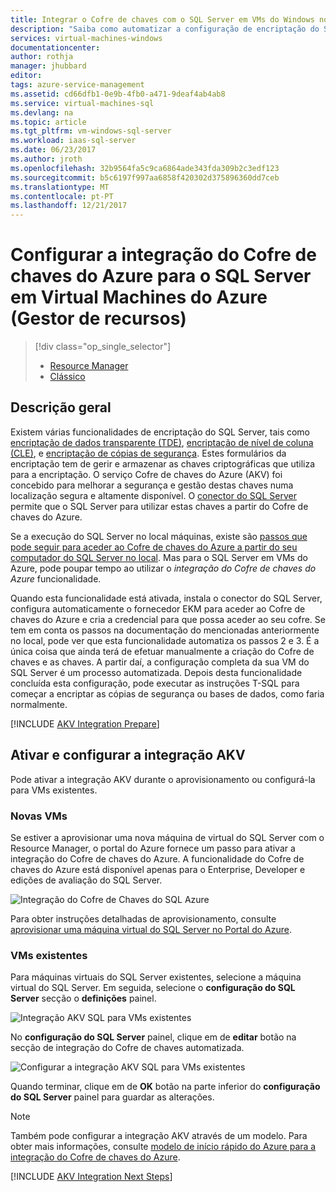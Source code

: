 ```yaml
---
title: Integrar o Cofre de chaves com o SQL Server em VMs do Windows no Azure (Gestor de recursos) | Microsoft Docs
description: "Saiba como automatizar a configuração de encriptação do SQL Server para utilização com o Cofre de chaves do Azure. Este tópico explica como utilizar a integração do Cofre de chaves do Azure com máquinas virtuais do SQL Server criadas com o Resource Manager."
services: virtual-machines-windows
documentationcenter: 
author: rothja
manager: jhubbard
editor: 
tags: azure-service-management
ms.assetid: cd66dfb1-0e9b-4fb0-a471-9deaf4ab4ab8
ms.service: virtual-machines-sql
ms.devlang: na
ms.topic: article
ms.tgt_pltfrm: vm-windows-sql-server
ms.workload: iaas-sql-server
ms.date: 06/23/2017
ms.author: jroth
ms.openlocfilehash: 32b9564fa5c9ca6864ade343fda309b2c3edf123
ms.sourcegitcommit: b5c6197f997aa6858f420302d375896360dd7ceb
ms.translationtype: MT
ms.contentlocale: pt-PT
ms.lasthandoff: 12/21/2017
---
```

# <a name="configure-azure-key-vault-integration-for-sql-server-on-azure-virtual-machines-resource-manager"></a>Configurar a integração do Cofre de chaves do Azure para o SQL Server em Virtual Machines do Azure (Gestor de recursos)
> [!div class="op_single_selector"]
> * [Resource Manager](virtual-machines-windows-ps-sql-keyvault.md)
> * [Clássico](../classic/ps-sql-keyvault.md)
> 
> 

## <a name="overview"></a>Descrição geral
Existem várias funcionalidades de encriptação do SQL Server, tais como [encriptação de dados transparente (TDE)](https://msdn.microsoft.com/library/bb934049.aspx), [encriptação de nível de coluna (CLE)](https://msdn.microsoft.com/library/ms173744.aspx), e [encriptação de cópias de segurança](https://msdn.microsoft.com/library/dn449489.aspx). Estes formulários da encriptação tem de gerir e armazenar as chaves criptográficas que utiliza para a encriptação. O serviço Cofre de chaves do Azure (AKV) foi concebido para melhorar a segurança e gestão destas chaves numa localização segura e altamente disponível. O [conector do SQL Server](http://www.microsoft.com/download/details.aspx?id=45344) permite que o SQL Server para utilizar estas chaves a partir do Cofre de chaves do Azure.

Se a execução do SQL Server no local máquinas, existe são [passos que pode seguir para aceder ao Cofre de chaves do Azure a partir do seu computador do SQL Server no local](https://msdn.microsoft.com/library/dn198405.aspx). Mas para o SQL Server em VMs do Azure, pode poupar tempo ao utilizar o *integração do Cofre de chaves do Azure* funcionalidade.

Quando esta funcionalidade está ativada, instala o conector do SQL Server, configura automaticamente o fornecedor EKM para aceder ao Cofre de chaves do Azure e cria a credencial para que possa aceder ao seu cofre. Se tem em conta os passos na documentação do mencionadas anteriormente no local, pode ver que esta funcionalidade automatiza os passos 2 e 3. É a única coisa que ainda terá de efetuar manualmente a criação do Cofre de chaves e as chaves. A partir daí, a configuração completa da sua VM do SQL Server é um processo automatizada. Depois desta funcionalidade concluída esta configuração, pode executar as instruções T-SQL para começar a encriptar as cópias de segurança ou bases de dados, como faria normalmente.

[!INCLUDE [AKV Integration Prepare](../../../../includes/virtual-machines-sql-server-akv-prepare.md)]

## <a name="enabling-and-configuring-akv-integration"></a>Ativar e configurar a integração AKV
Pode ativar a integração AKV durante o aprovisionamento ou configurá-la para VMs existentes.

### <a name="new-vms"></a>Novas VMs
Se estiver a aprovisionar uma nova máquina de virtual do SQL Server com o Resource Manager, o portal do Azure fornece um passo para ativar a integração do Cofre de chaves do Azure. A funcionalidade do Cofre de chaves do Azure está disponível apenas para o Enterprise, Developer e edições de avaliação do SQL Server.

![Integração do Cofre de Chaves do SQL Azure](./media/virtual-machines-windows-ps-sql-keyvault/azure-sql-arm-akv.png)

Para obter instruções detalhadas de aprovisionamento, consulte [aprovisionar uma máquina virtual do SQL Server no Portal do Azure](virtual-machines-windows-portal-sql-server-provision.md).

### <a name="existing-vms"></a>VMs existentes
Para máquinas virtuais do SQL Server existentes, selecione a máquina virtual do SQL Server. Em seguida, selecione o **configuração do SQL Server** secção o **definições** painel.

![Integração AKV SQL para VMs existentes](./media/virtual-machines-windows-ps-sql-keyvault/azure-sql-rm-akv-existing-vms.png)

No **configuração do SQL Server** painel, clique em de **editar** botão na secção de integração do Cofre de chaves automatizada.

![Configurar a integração AKV SQL para VMs existentes](./media/virtual-machines-windows-ps-sql-keyvault/azure-sql-rm-akv-configuration.png)

Quando terminar, clique em de **OK** botão na parte inferior do **configuração do SQL Server** painel para guardar as alterações.

> [!NOTE]
> Também pode configurar a integração AKV através de um modelo. Para obter mais informações, consulte [modelo de início rápido do Azure para a integração do Cofre de chaves do Azure](https://github.com/Azure/azure-quickstart-templates/tree/master/101-vm-sql-existing-keyvault-update).
> 
> 

[!INCLUDE [AKV Integration Next Steps](../../../../includes/virtual-machines-sql-server-akv-next-steps.md)]

